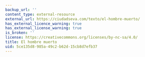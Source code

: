 ```yaml
---
backup_url: ''
content_type: external-resource
external_url: https://ciudadseva.com/texto/el-hombre-muerto/
has_external_licence_warning: true
has_external_license_warning: true
is_broken: ''
license: https://creativecommons.org/licenses/by-nc-sa/4.0/
title: El hombre muerto
uid: 5ce135d8-985a-49c2-b62d-15cb8d7efb37
---
```

